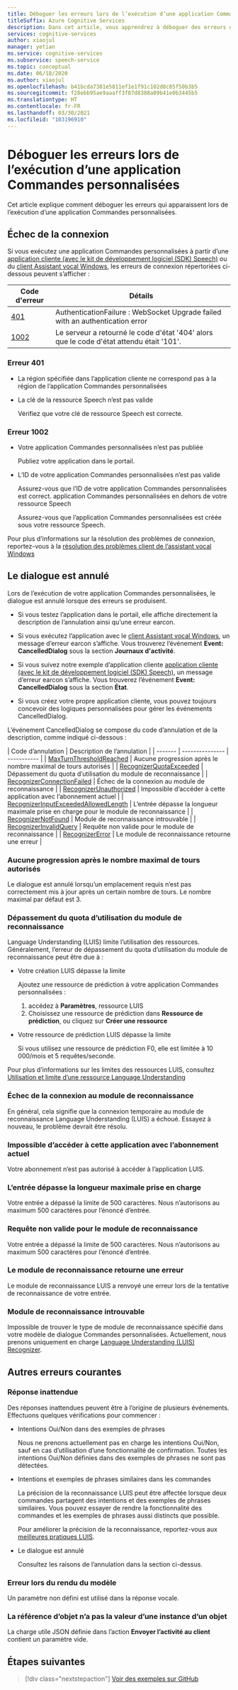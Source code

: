 ```yaml
---
title: Déboguer les erreurs lors de l’exécution d’une application Commandes personnalisées
titleSuffix: Azure Cognitive Services
description: Dans cet article, vous apprendrez à déboguer des erreurs de runtime dans une application Commandes personnalisées.
services: cognitive-services
author: xiaojul
manager: yetian
ms.service: cognitive-services
ms.subservice: speech-service
ms.topic: conceptual
ms.date: 06/18/2020
ms.author: xiaojul
ms.openlocfilehash: b41bcda7381e5811ef1e1f91c102d8c85f50b3b5
ms.sourcegitcommit: f28ebb95ae9aaaff3f87d8388a09b41e0b3445b5
ms.translationtype: HT
ms.contentlocale: fr-FR
ms.lasthandoff: 03/30/2021
ms.locfileid: "103196910"
---
```

# <a name="debug-errors-when-running-a-custom-commands-application"></a>Déboguer les erreurs lors de l’exécution d’une application Commandes personnalisées

Cet article explique comment déboguer les erreurs qui apparaissent lors de l’exécution d’une application Commandes personnalisées. 

## <a name="connection-failed"></a>Échec de la connexion

Si vous exécutez une application Commandes personnalisées à partir d’une [application cliente (avec le kit de développement logiciel (SDK) Speech)](./how-to-custom-commands-setup-speech-sdk.md) ou du [client Assistant vocal Windows](./how-to-custom-commands-developer-flow-test.md), les erreurs de connexion répertoriées ci-dessous peuvent s’afficher :

| Code d'erreur | Détails |
| ------- | -------- |
| [401](#error-401) | AuthenticationFailure : WebSocket Upgrade failed with an authentication error |
| [1002](#error-1002) | Le serveur a retourné le code d'état '404' alors que le code d'état attendu était '101'. |

### <a name="error-401"></a>Erreur 401
- La région spécifiée dans l’application cliente ne correspond pas à la région de l’application Commandes personnalisées

- La clé de la ressource Speech n’est pas valide
    
    Vérifiez que votre clé de ressource Speech est correcte.

### <a name="error-1002"></a>Erreur 1002 
- Votre application Commandes personnalisées n’est pas publiée
    
    Publiez votre application dans le portail.

- L’ID de votre application Commandes personnalisées n’est pas valide

    Assurez-vous que l’ID de votre application Commandes personnalisées est correct.
 application Commandes personnalisées en dehors de votre ressource Speech

    Assurez-vous que l’application Commandes personnalisées est créée sous votre ressource Speech.

Pour plus d’informations sur la résolution des problèmes de connexion, reportez-vous à la [résolution des problèmes client de l’assistant vocal Windows](https://github.com/Azure-Samples/Cognitive-Services-Voice-Assistant/tree/master/clients/csharp-wpf#troubleshooting)


## <a name="dialog-is-canceled"></a>Le dialogue est annulé

Lors de l’exécution de votre application Commandes personnalisées, le dialogue est annulé lorsque des erreurs se produisent.

- Si vous testez l’application dans le portail, elle affiche directement la description de l’annulation ainsi qu’une erreur earcon. 

- Si vous exécutez l’application avec le [client Assistant vocal Windows](./how-to-custom-commands-developer-flow-test.md), un message d’erreur earcon s’affiche. Vous trouverez l’événement **Event: CancelledDialog** sous la section **Journaux d'activité**.

- Si vous suivez notre exemple d’application cliente [application cliente (avec le kit de développement logiciel (SDK) Speech)](./how-to-custom-commands-setup-speech-sdk.md), un message d’erreur earcon s’affiche. Vous trouverez l’événement **Event: CancelledDialog** sous la section **État**.

- Si vous créez votre propre application cliente, vous pouvez toujours concevoir des logiques personnalisées pour gérer les événements CancelledDialog.

L’événement CancelledDialog se compose du code d’annulation et de la description, comme indiqué ci-dessous :

| Code d’annulation | Description de l’annulation |
| ------- | --------------- | ----------- |
| [MaxTurnThresholdReached](#no-progress-was-made-after-the-max-number-of-turns-allowed) | Aucune progression après le nombre maximal de tours autorisés |
| [RecognizerQuotaExceeded](#recognizer-usage-quota-exceeded) | Dépassement du quota d’utilisation du module de reconnaissance |
| [RecognizerConnectionFailed](#connection-to-the-recognizer-failed) | Échec de la connexion au module de reconnaissance |
| [RecognizerUnauthorized](#this-application-cannot-be-accessed-with-the-current-subscription) | Impossible d’accéder à cette application avec l’abonnement actuel |
| [RecognizerInputExceededAllowedLength](#input-exceeds-the-maximum-supported-length) | L’entrée dépasse la longueur maximale prise en charge pour le module de reconnaissance |
| [RecognizerNotFound](#recognizer-not-found) | Module de reconnaissance introuvable |
| [RecognizerInvalidQuery](#invalid-query-for-the-recognizer) | Requête non valide pour le module de reconnaissance |
| [RecognizerError](#recognizer-return-an-error) | Le module de reconnaissance retourne une erreur |

### <a name="no-progress-was-made-after-the-max-number-of-turns-allowed"></a>Aucune progression après le nombre maximal de tours autorisés
Le dialogue est annulé lorsqu’un emplacement requis n’est pas correctement mis à jour après un certain nombre de tours. Le nombre maximal par défaut est 3.

### <a name="recognizer-usage-quota-exceeded"></a>Dépassement du quota d’utilisation du module de reconnaissance
Language Understanding (LUIS) limite l’utilisation des ressources. Généralement, l’erreur de dépassement du quota d’utilisation du module de reconnaissance peut être due à : 
- Votre création LUIS dépasse la limite

    Ajoutez une ressource de prédiction à votre application Commandes personnalisées : 
    1. accédez à **Paramètres**, ressource LUIS
    1. Choisissez une ressource de prédiction dans **Ressource de prédiction**, ou cliquez sur **Créer une ressource** 

- Votre ressource de prédiction LUIS dépasse la limite

    Si vous utilisez une ressource de prédiction F0, elle est limitée à 10 000/mois et 5 requêtes/seconde.

Pour plus d’informations sur les limites des ressources LUIS, consultez [Utilisation et limite d’une ressource Language Understanding](../luis/luis-limits.md#resource-usage-and-limits)

### <a name="connection-to-the-recognizer-failed"></a>Échec de la connexion au module de reconnaissance
En général, cela signifie que la connexion temporaire au module de reconnaissance Language Understanding (LUIS) a échoué. Essayez à nouveau, le problème devrait être résolu.

### <a name="this-application-cannot-be-accessed-with-the-current-subscription"></a>Impossible d’accéder à cette application avec l’abonnement actuel
Votre abonnement n’est pas autorisé à accéder à l’application LUIS. 

### <a name="input-exceeds-the-maximum-supported-length"></a>L’entrée dépasse la longueur maximale prise en charge
Votre entrée a dépassé la limite de 500 caractères. Nous n’autorisons au maximum 500 caractères pour l’énoncé d’entrée.

### <a name="invalid-query-for-the-recognizer"></a>Requête non valide pour le module de reconnaissance
Votre entrée a dépassé la limite de 500 caractères. Nous n’autorisons au maximum 500 caractères pour l’énoncé d’entrée.

### <a name="recognizer-return-an-error"></a>Le module de reconnaissance retourne une erreur
Le module de reconnaissance LUIS a renvoyé une erreur lors de la tentative de reconnaissance de votre entrée.

### <a name="recognizer-not-found"></a>Module de reconnaissance introuvable
Impossible de trouver le type de module de reconnaissance spécifié dans votre modèle de dialogue Commandes personnalisées. Actuellement, nous prenons uniquement en charge [Language Understanding (LUIS) Recognizer](https://www.luis.ai/).

## <a name="other-common-errors"></a>Autres erreurs courantes
### <a name="unexpected-response"></a>Réponse inattendue
Des réponses inattendues peuvent être à l’origine de plusieurs événements. Effectuons quelques vérifications pour commencer :
- Intentions Oui/Non dans des exemples de phrases

    Nous ne prenons actuellement pas en charge les intentions Oui/Non, sauf en cas d’utilisation d’une fonctionnalité de confirmation. Toutes les intentions Oui/Non définies dans des exemples de phrases ne sont pas détectées.

- Intentions et exemples de phrases similaires dans les commandes

    La précision de la reconnaissance LUIS peut être affectée lorsque deux commandes partagent des intentions et des exemples de phrases similaires. Vous pouvez essayer de rendre la fonctionnalité des commandes et les exemples de phrases aussi distincts que possible.

    Pour améliorer la précision de la reconnaissance, reportez-vous aux [meilleures pratiques LUIS](../luis/luis-concept-best-practices.md).

- Le dialogue est annulé
    
    Consultez les raisons de l’annulation dans la section ci-dessus.

### <a name="error-while-rendering-the-template"></a>Erreur lors du rendu du modèle
Un paramètre non défini est utilisé dans la réponse vocale. 

### <a name="object-reference-not-set-to-an-instance-of-an-object"></a>La référence d’objet n’a pas la valeur d’une instance d’un objet
La charge utile JSON définie dans l’action **Envoyer l’activité au client** contient un paramètre vide.

## <a name="next-steps"></a>Étapes suivantes

> [!div class="nextstepaction"]
> [Voir des exemples sur GitHub](https://aka.ms/speech/cc-samples)
